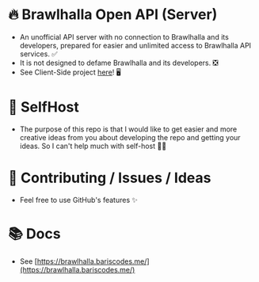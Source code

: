 # 🔥 Brawlhalla Open API (Server)
- An unofficial API server with no connection to Brawlhalla and its developers, prepared for easier and unlimited access to Brawlhalla API services. ✅
- It is not designed to defame Brawlhalla and its developers. ❎
- See Client-Side project [here](https://github.com/barbarbar338/bh-open-api-webpage/)! 🖥️

# 💢 SelfHost
- The purpose of this repo is that I would like to get easier and more creative ideas from you about developing the repo and getting your ideas. So I can't help much with self-host 🤷‍♂️

# 🔗 Contributing / Issues / Ideas
- Feel free to use GitHub's features ✨

# 📚 Docs
- See [https://brawlhalla.bariscodes.me/](https://brawlhalla.bariscodes.me/)
